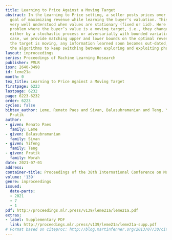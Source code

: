 ```yaml
---
title: Learning to Price Against a Moving Target
abstract: In the Learning to Price setting, a seller posts prices over time with the
  goal of maximizing revenue while learning the buyer’s valuation. This problem is
  very well understood when values are stationary (fixed or iid). Here we study the
  problem where the buyer’s value is a moving target, i.e., they change over time
  either by a stochastic process or adversarially with bounded variation. In either
  case, we provide matching upper and lower bounds on the optimal revenue loss. Since
  the target is moving, any information learned soon becomes out-dated, which forces
  the algorithms to keep switching between exploring and exploiting phases.
layout: inproceedings
series: Proceedings of Machine Learning Research
publisher: PMLR
issn: 2640-3498
id: leme21a
month: 0
tex_title: Learning to Price Against a Moving Target
firstpage: 6223
lastpage: 6232
page: 6223-6232
order: 6223
cycles: false
bibtex_author: Leme, Renato Paes and Sivan, Balasubramanian and Teng, Yifeng and Worah,
  Pratik
author:
- given: Renato Paes
  family: Leme
- given: Balasubramanian
  family: Sivan
- given: Yifeng
  family: Teng
- given: Pratik
  family: Worah
date: 2021-07-01
address:
container-title: Proceedings of the 38th International Conference on Machine Learning
volume: '139'
genre: inproceedings
issued:
  date-parts:
  - 2021
  - 7
  - 1
pdf: http://proceedings.mlr.press/v139/leme21a/leme21a.pdf
extras:
- label: Supplementary PDF
  link: http://proceedings.mlr.press/v139/leme21a/leme21a-supp.pdf
# Format based on citeproc: http://blog.martinfenner.org/2013/07/30/citeproc-yaml-for-bibliographies/
---
```

